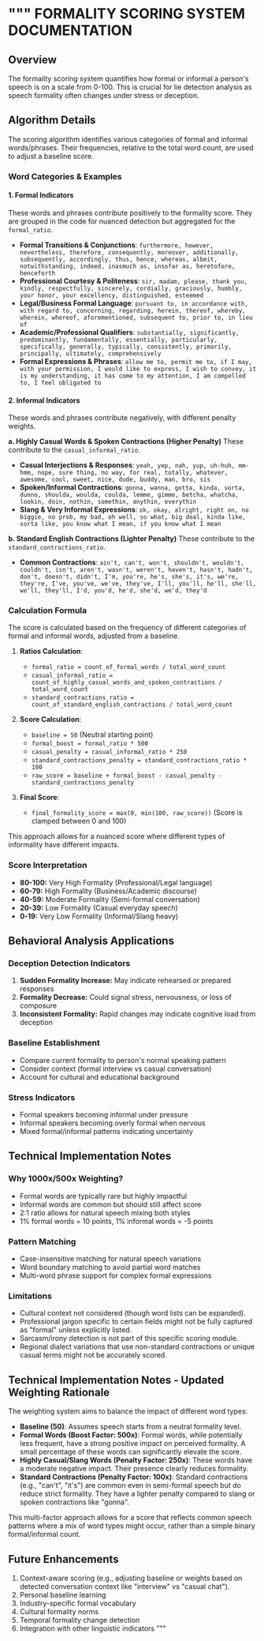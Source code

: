 """
FORMALITY SCORING SYSTEM DOCUMENTATION
======================================

## Overview
The formality scoring system quantifies how formal or informal a person's speech is on a scale from 0-100. This is crucial for lie detection analysis as speech formality often changes under stress or deception.

## Algorithm Details

The scoring algorithm identifies various categories of formal and informal words/phrases. Their frequencies, relative to the total word count, are used to adjust a baseline score.

### Word Categories & Examples

#### 1. Formal Indicators
These words and phrases contribute positively to the formality score. They are grouped in the code for nuanced detection but aggregated for the `formal_ratio`.
-   **Formal Transitions & Conjunctions**: `furthermore, however, nevertheless, therefore, consequently, moreover, additionally, subsequently, accordingly, thus, hence, whereas, albeit, notwithstanding, indeed, inasmuch as, insofar as, heretofore, henceforth`
-   **Professional Courtesy & Politeness**: `sir, madam, please, thank you, kindly, respectfully, sincerely, cordially, graciously, humbly, your honor, your excellency, distinguished, esteemed`
-   **Legal/Business Formal Language**: `pursuant to, in accordance with, with regard to, concerning, regarding, herein, thereof, whereby, wherein, whereof, aforementioned, subsequent to, prior to, in lieu of`
-   **Academic/Professional Qualifiers**: `substantially, significantly, predominantly, fundamentally, essentially, particularly, specifically, generally, typically, consistently, primarily, principally, ultimately, comprehensively`
-   **Formal Expressions & Phrases**: `allow me to, permit me to, if I may, with your permission, I would like to express, I wish to convey, it is my understanding, it has come to my attention, I am compelled to, I feel obligated to`

#### 2. Informal Indicators
These words and phrases contribute negatively, with different penalty weights.

**a. Highly Casual Words & Spoken Contractions (Higher Penalty)**
These contribute to the `casual_informal_ratio`.
-   **Casual Interjections & Responses**: `yeah, yep, nah, yup, uh-huh, mm-hmm, nope, sure thing, no way, for real, totally, whatever, awesome, cool, sweet, nice, dude, buddy, man, bro, sis`
-   **Spoken/Informal Contractions**: `gonna, wanna, gotta, kinda, sorta, dunno, shoulda, woulda, coulda, lemme, gimme, betcha, whatcha, lookin, doin, nothin, somethin, anythin, everythin`
-   **Slang & Very Informal Expressions**: `ok, okay, alright, right on, no biggie, no prob, my bad, oh well, so what, big deal, kinda like, sorta like, you know what I mean, if you know what I mean`

**b. Standard English Contractions (Lighter Penalty)**
These contribute to the `standard_contractions_ratio`.
-   **Common Contractions**: `ain't, can't, won't, shouldn't, wouldn't, couldn't, isn't, aren't, wasn't, weren't, haven't, hasn't, hadn't, don't, doesn't, didn't, I'm, you're, he's, she's, it's, we're, they're, I've, you've, we've, they've, I'll, you'll, he'll, she'll, we'll, they'll, I'd, you'd, he'd, she'd, we'd, they'd`

### Calculation Formula

The score is calculated based on the frequency of different categories of formal and informal words, adjusted from a baseline.

1.  **Ratios Calculation**:
    *   `formal_ratio = count_of_formal_words / total_word_count`
    *   `casual_informal_ratio = count_of_highly_casual_words_and_spoken_contractions / total_word_count`
    *   `standard_contractions_ratio = count_of_standard_english_contractions / total_word_count`

2.  **Score Calculation**:
    *   `baseline = 50` (Neutral starting point)
    *   `formal_boost = formal_ratio * 500`
    *   `casual_penalty = casual_informal_ratio * 250`
    *   `standard_contractions_penalty = standard_contractions_ratio * 100`
    *   `raw_score = baseline + formal_boost - casual_penalty - standard_contractions_penalty`

3.  **Final Score**:
    *   `final_formality_score = max(0, min(100, raw_score))` (Score is clamped between 0 and 100)

This approach allows for a nuanced score where different types of informality have different impacts.

### Score Interpretation
- **80-100:** Very High Formality (Professional/Legal language)
- **60-79:** High Formality (Business/Academic discourse)
- **40-59:** Moderate Formality (Semi-formal conversation)
- **20-39:** Low Formality (Casual everyday speech)
- **0-19:** Very Low Formality (Informal/Slang heavy)

## Behavioral Analysis Applications

### Deception Detection Indicators
1. **Sudden Formality Increase:** May indicate rehearsed or prepared responses
2. **Formality Decrease:** Could signal stress, nervousness, or loss of composure
3. **Inconsistent Formality:** Rapid changes may indicate cognitive load from deception

### Baseline Establishment
- Compare current formality to person's normal speaking pattern
- Consider context (formal interview vs casual conversation)
- Account for cultural and educational background

### Stress Indicators
- Formal speakers becoming informal under pressure
- Informal speakers becoming overly formal when nervous
- Mixed formal/informal patterns indicating uncertainty

## Technical Implementation Notes

### Why 1000x/500x Weighting?
- Formal words are typically rare but highly impactful
- Informal words are common but should still affect score
- 2:1 ratio allows for natural speech mixing both styles
- 1% formal words = 10 points, 1% informal words = -5 points

### Pattern Matching
- Case-insensitive matching for natural speech variations
- Word boundary matching to avoid partial word matches
- Multi-word phrase support for complex formal expressions

### Limitations
- Cultural context not considered (though word lists can be expanded).
- Professional jargon specific to certain fields might not be fully captured as "formal" unless explicitly listed.
- Sarcasm/irony detection is not part of this specific scoring module.
- Regional dialect variations that use non-standard contractions or unique casual terms might not be accurately scored.

## Technical Implementation Notes - Updated Weighting Rationale

The weighting system aims to balance the impact of different word types:
- **Baseline (50)**: Assumes speech starts from a neutral formality level.
- **Formal Words (Boost Factor: 500x)**: Formal words, while potentially less frequent, have a strong positive impact on perceived formality. A small percentage of these words can significantly elevate the score.
- **Highly Casual/Slang Words (Penalty Factor: 250x)**: These words have a moderate negative impact. Their presence clearly reduces formality.
- **Standard Contractions (Penalty Factor: 100x)**: Standard contractions (e.g., "can't", "it's") are common even in semi-formal speech but do reduce strict formality. They have a lighter penalty compared to slang or spoken contractions like "gonna".

This multi-factor approach allows for a score that reflects common speech patterns where a mix of word types might occur, rather than a simple binary formal/informal count.

## Future Enhancements
1. Context-aware scoring (e.g., adjusting baseline or weights based on detected conversation context like "interview" vs "casual chat").
2. Personal baseline learning
3. Industry-specific formal vocabulary
4. Cultural formality norms
5. Temporal formality change detection
6. Integration with other linguistic indicators
"""
